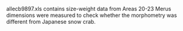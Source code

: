 allecb9897.xls contains size-weight data from Areas 20-23
Merus dimensions were measured to check whether the morphometry was different from Japanese snow crab. 